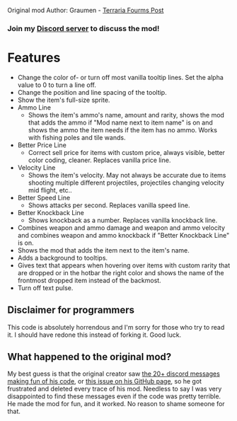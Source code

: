 Original mod Author: Graumen - [Terraria Fourms Post](https://forums.terraria.org/index.php?threads/true-tooltips-1-4.89106/)


### Join my [Discord server](https://discord.gg/MKcjBKwBVu) to discuss the mod!

# Features

- Change the color of- or turn off most vanilla tooltip lines. Set the alpha value to 0 to turn a line off.
- Change the position and line spacing of the tooltip.
- Show the item's full-size sprite.
- Ammo Line
  - Shows the item's ammo's name, amount and rarity, shows the mod that adds the ammo if "Mod name next to item name" is on and shows the ammo the item needs if the item has no ammo. Works with fishing poles and tile wands.
- Better Price Line
  - Correct sell price for items with custom price, always visible, better color coding, cleaner. Replaces vanilla price line.
- Velocity Line
  - Shows the item's velocity. May not always be accurate due to items shooting multiple different projectiles, projectiles changing velocity mid flight, etc..
- Better Speed Line
  - Shows attacks per second. Replaces vanilla speed line.
- Better Knockback Line
  - Shows knockback as a number. Replaces vanilla knockback line.
- Combines weapon and ammo damage and weapon and ammo velocity and combines weapon and ammo knockback if "Better Knockback Line" is on.
- Shows the mod that adds the item next to the item's name.
- Adds a background to tooltips.
- Gives text that appears when hovering over items with custom rarity that are dropped or in the hotbar the right color and shows the name of the frontmost dropped item instead of the backmost.
- Turn off text pulse.

## Disclaimer for programmers
This code is absolutely horrendous and I'm sorry for those who try to read it. I should have redone this instead of forking it. Good luck.

## What happened to the original mod?
My best guess is that the original creator saw [the 20+ discord messages making fun of his code](https://discord.com/channels/103110554649894912/271236615823687680/934934445260177458), or [this issue on his GitHub page](https://discord.com/channels/103110554649894912/271236615823687680/934964011253006366), so he got frustrated and deleted every trace of his mod. Needless to say I was very disappointed to find these messages even if the code was pretty terrible. He made the mod for fun, and it worked. No reason to shame someone for that.